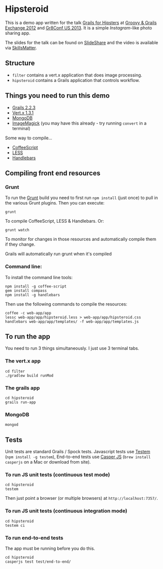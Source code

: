 # Hipsteroid

This is a demo app written for the talk [Grails for Hipsters][talk] at [Groovy & Grails Exchange 2012][ggx] and [Gr8Conf US 2013][gr8conf]. It is a simple _Instagram_-like photo sharing app.

The slides for the talk can be found on [SlideShare](http://www.slideshare.net/rfletcher/grails-for-hipsters) and the video is available via [SkillsMatter](http://skillsmatter.com/podcast/groovy-grails/grails-for-hipsters).

## Structure

* `filter` contains a vert.x application that does image processing.
* `hipsteroid` contains a Grails application that controls workflow.

## Things you need to run this demo

* [Grails 2.2.3][grails]
* [Vert.x 1.3.1][vert.x]
* [MongoDB][mongo]
* [ImageMagick][im] (you may have this already - try running `convert` in a terminal)

Some way to compile…

* [CoffeeScript][coffee]
* [LESS][less]
* [Handlebars][hbs]

## Compiling front end resources

### Grunt

To run the [Grunt][grunt] build you need to first run `npm install` (just once) to pull in the various Grunt plugins. Then you can execute:

	grunt

To compile CoffeeScript, LESS & Handlebars. Or:

	grunt watch

To monitor for changes in those resources and automatically compile them if they change.

Grails will automatically run grunt when it's compiled

### Command line:

To install the command line tools:

	npm install -g coffee-script
	gem install compass
	npm install -g handlebars

Then use the following commands to compile the resources:

	coffee -c web-app/app
	lessc web-app/app/hipsteroid.less > web-app/app/hipsteroid.css
	handlebars web-app/app/templates/ -f web-app/app/templates.js

## To run the app

You need to run 3 things simultaneously. I just use 3 terminal tabs.

### The vert.x app

	cd filter
	./gradlew build runMod

### The grails app

	cd hipsteroid
	grails run-app

### MongoDB

	mongod

## Tests

Unit tests are standard Grails / Spock tests. Javascript tests use [Testem][testem] (`npm install -g testem`), End-to-end tests use [Casper JS][casper] (`brew install casperjs` on a Mac or download from site).

### To run JS unit tests (continuous test mode)

	cd hipsteroid
	testem

Then just point a browser (or multiple browsers) at `http://localhost:7357/`.

### To run JS unit tests (continuous integration mode)

	cd hipsteroid
	testem ci

### To run end-to-end tests

The app must be running before you do this.

	cd hipsteroid
	casperjs test test/end-to-end/

[talk]:http://skillsmatter.com/podcast/groovy-grails/grails-for-hipsters
[ggx]:http://skillsmatter.com/event/groovy-grails/groovy-grails-exchange-2012
[grails]:http://grails.org/
[vert.x]:http://vertx.io/
[mongo]:http://www.mongodb.org/
[im]:http://www.imagemagick.org/script/index.php
[coffee]:http://coffeescript.org/
[less]:http://lesscss.org/
[hbs]:http://handlebarsjs.com/
[codekit]:http://incident57.com/codekit/
[testem]:https://github.com/airportyh/testem
[casper]:http://casperjs.org/
[grunt]:http://gruntjs.org/
[gr8conf]:http://gr8conf.us/